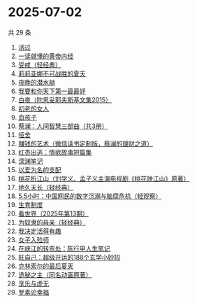 # 2025-07-02

共 29 条

<!-- BEGIN WEREAD -->
<!-- 最后更新时间 2025-07-02 04:10:32 +0800 -->
1. [活过](https://weread.qq.com/web/bookDetail/6d832730813ab9f00g015126)
1. [一读就懂的黄帝内经](https://weread.qq.com/web/bookDetail/44f32770813aba129g014930)
1. [受戒（轻经典）](https://weread.qq.com/web/bookDetail/fc732220813ab9bfdg011d40)
1. [莉莉亚娜不可战胜的夏天](https://weread.qq.com/web/bookDetail/96632e30813aba15eg019c97)
1. [夜晚的潜水艇](https://weread.qq.com/web/bookDetail/93e32750813ab7dd0g0169dc)
1. [我要和你天下第一最最好](https://weread.qq.com/web/bookDetail/a0e32c60813aba117g016f6a)
1. [白夜（陀思妥耶夫斯基文集2015）](https://weread.qq.com/web/bookDetail/fc63252071e55ad9fc6f8d7)
1. [初老的女人](https://weread.qq.com/web/bookDetail/31832ad0813aba13eg01342b)
1. [血孩子](https://weread.qq.com/web/bookDetail/38032c60813ab9befg0176de)
1. [蔡澜：人间智慧三部曲（共3册）](https://weread.qq.com/web/bookDetail/742320d0813ab8ff9g01995b)
1. [哑舍](https://weread.qq.com/web/bookDetail/659321d075f86bc6g0167ed)
1. [赚钱的艺术（微信读书定制版，蔡澜的理财之道）](https://weread.qq.com/web/bookDetail/1fe32b60813ab9052g011c9e)
1. [红杏出逃：情欲故事短篇集](https://weread.qq.com/web/bookDetail/5f9323c0813ab9faeg01613e)
1. [深渊笔记](https://weread.qq.com/web/bookDetail/37432710813aba127g01761f)
1. [以爱为名的支配](https://weread.qq.com/web/bookDetail/7be320b0813ab93f4g019416)
1. [桃花折江山（刘学义、孟子义主演电视剧《桃花映江山》原著）](https://weread.qq.com/web/bookDetail/cd3326d0717c3e36cd3a199)
1. [地久天长（轻经典）](https://weread.qq.com/web/bookDetail/c3832400813ab9ec0g013d0e)
1. [5.5小时：中国网民的数字沉溺与脑腐危机（轻观察）](https://weread.qq.com/web/bookDetail/97a32ca0813ab9fa9g011104)
1. [生育制度](https://weread.qq.com/web/bookDetail/f9132af07165a293f91a6ec)
1. [看世界（2025年第13期）](https://weread.qq.com/web/bookDetail/a5532f50813aba165g019883)
1. [为奴隶的母亲（轻经典）](https://weread.qq.com/web/bookDetail/490320b0813ab9c31g018f6f)
1. [我决定活得有趣](https://weread.qq.com/web/bookDetail/4b0327105dd6dc4b003bbc5)
1. [女子入殓师](https://weread.qq.com/web/bookDetail/da9327c0813ab9b69g0107d3)
1. [在峡江的转弯处：陈行甲人生笔记](https://weread.qq.com/web/bookDetail/bca326a0813ab8f5ag016fc1)
1. [旺自己：超级开运的188个玄学小妙招](https://weread.qq.com/web/bookDetail/edb321d0813aba0efg01605a)
1. [克林索尔的最后夏天](https://weread.qq.com/web/bookDetail/2eb32580813aba09dg01940c)
1. [诡秘之主（同名动画原著）](https://weread.qq.com/web/bookDetail/704322a0713e6ca8704cb24)
1. [享乐与虚无](https://weread.qq.com/web/bookDetail/43a32aa0813aba117g0130e2)
1. [罗素论幸福](https://weread.qq.com/web/bookDetail/b7832260726ab7d5b787cb2)
<!-- END WEREAD -->